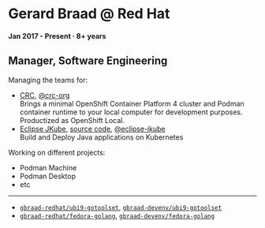 # Gerard Braad @ Red Hat

#### Jan 2017 - Present · 8+ years

## Manager, Software Engineering

Managing the teams for:
  * [CRC](https://crc.dev), [@crc-org](https://github.com/crc-org)  
    Brings a minimal OpenShift Container Platform 4 cluster and Podman container runtime to your local computer for development purposes. Productized as OpenShift Local.
  * [Eclipse JKube](https://www.eclipse.org/jkube/), [source code](https://github.com/eclipse/jkube), [@eclipse-jkube](https://github.com/eclipse-jkube)    
    Build and Deploy Java applications on Kubernetes


Working on different projects:
  * Podman Machine
  * Podman Desktop
  * etc

---

- [`gbraad-redhat/ubi9-gotoolset`](https://codespaces.new/gbraad-redhat/ubi9-gotoolset/), [`gbraad-devenv/ubi9-gotoolset`](https://github.dev/gbraad-devenv/ubi9-gotoolset/)
- [`gbraad-redhat/fedora-golang`](https://codespaces.new/gbraad-redhat/fedora-golang/), [`gbraad-devenv/fedora-golang`](https://github.dev/gbraad-devenv/fedora-golang/)
